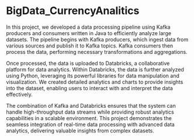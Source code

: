 # BigData_CurrencyAnalitics
In this project, we developed a data processing pipeline using Kafka producers and consumers written in Java to efficiently analyze large datasets. The pipeline begins with Kafka producers, which ingest data from various sources and publish it to Kafka topics. Kafka consumers then process the data, performing necessary transformations and aggregations.

Once processed, the data is uploaded to Databricks, a collaborative platform for data analytics. Within Databricks, the data is further analyzed using Python, leveraging its powerful libraries for data manipulation and visualization. We created detailed analytics and charts to provide insights into the dataset, enabling users to interact with and interpret the data effectively.

The combination of Kafka and Databricks ensures that the system can handle high-throughput data streams while providing robust analytics capabilities in a scalable environment. This project demonstrates the seamless integration of real-time data processing with advanced data analytics, delivering valuable insights from complex datasets.
